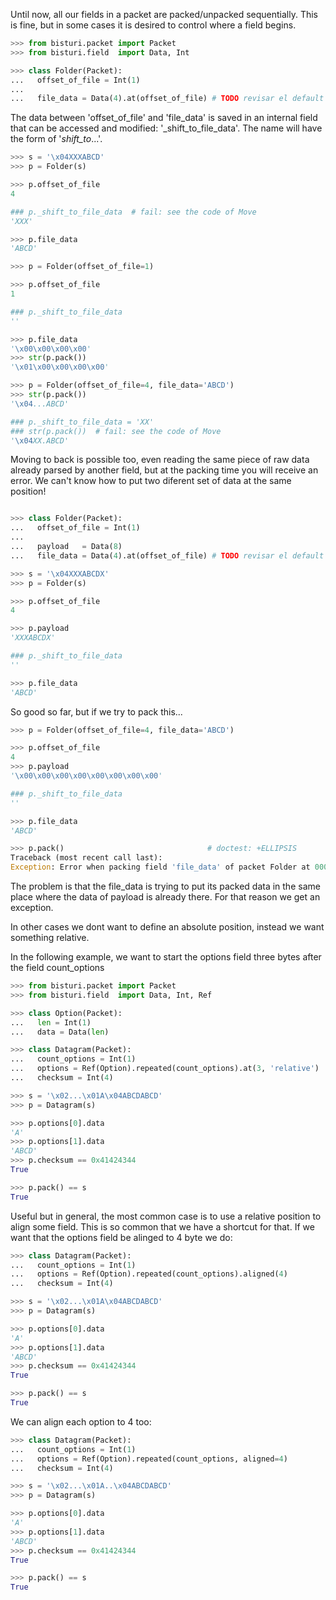 Until now, all our fields in a packet are packed/unpacked sequentially.
This is fine, but in some cases it is desired to control where a field begins.

```python
>>> from bisturi.packet import Packet
>>> from bisturi.field  import Data, Int 

>>> class Folder(Packet):
...   offset_of_file = Int(1)
...
...   file_data = Data(4).at(offset_of_file) # TODO revisar el default de esto

```

The data between 'offset_of_file' and 'file_data' is saved in an internal field
that can be accessed and modified: '_shift_to_file_data'.
The name will have the form of '_shift_to_...'.

```python
>>> s = '\x04XXXABCD'
>>> p = Folder(s)

>>> p.offset_of_file
4

### p._shift_to_file_data  # fail: see the code of Move
'XXX'

>>> p.file_data
'ABCD'

```

```python
>>> p = Folder(offset_of_file=1)

>>> p.offset_of_file
1

### p._shift_to_file_data
''

>>> p.file_data
'\x00\x00\x00\x00'
>>> str(p.pack())
'\x01\x00\x00\x00\x00'

>>> p = Folder(offset_of_file=4, file_data='ABCD')
>>> str(p.pack())
'\x04...ABCD'

### p._shift_to_file_data = 'XX'
### str(p.pack())  # fail: see the code of Move
'\x04XX.ABCD'

```

Moving to back is possible too, even reading the same piece of raw data already
parsed by another field, but at the packing time you will receive an error.
We can't know how to put two diferent set of data at the same position!

```python

>>> class Folder(Packet):
...   offset_of_file = Int(1)
...   
...   payload   = Data(8)
...   file_data = Data(4).at(offset_of_file) # TODO revisar el default de esto

```

```python
>>> s = '\x04XXXABCDX'
>>> p = Folder(s)

>>> p.offset_of_file
4

>>> p.payload
'XXXABCDX'

### p._shift_to_file_data
''

>>> p.file_data
'ABCD'

```

So good so far, but if we try to pack this...

```python
>>> p = Folder(offset_of_file=4, file_data='ABCD')

>>> p.offset_of_file
4
>>> p.payload
'\x00\x00\x00\x00\x00\x00\x00\x00'

### p._shift_to_file_data
''

>>> p.file_data
'ABCD'

>>> p.pack()                                # doctest: +ELLIPSIS
Traceback (most recent call last):
Exception: Error when packing field 'file_data' of packet Folder at 00000004...Collision detected with previous fragment 00000...-00000009...

```

The problem is that the file_data is trying to put its packed data in the same place where the data of payload is already there.
For that reason we get an exception.

In other cases we dont want to define an absolute position, instead we want something
relative.

In the following example, we want to start the options field three bytes after the
field count_options

```python
>>> from bisturi.packet import Packet
>>> from bisturi.field  import Data, Int, Ref

>>> class Option(Packet):
...   len = Int(1)
...   data = Data(len)

>>> class Datagram(Packet):
...   count_options = Int(1)
...   options = Ref(Option).repeated(count_options).at(3, 'relative')
...   checksum = Int(4)

>>> s = '\x02...\x01A\x04ABCDABCD'
>>> p = Datagram(s)

>>> p.options[0].data
'A'
>>> p.options[1].data
'ABCD'
>>> p.checksum == 0x41424344
True

>>> p.pack() == s
True

```

Useful but in general, the most common case is to use a relative position to align
some field. This is so common that we have a shortcut for that.
If we want that the options field be alinged to 4 byte we do:

```python
>>> class Datagram(Packet):
...   count_options = Int(1)
...   options = Ref(Option).repeated(count_options).aligned(4)
...   checksum = Int(4)

>>> s = '\x02...\x01A\x04ABCDABCD'
>>> p = Datagram(s)

>>> p.options[0].data
'A'
>>> p.options[1].data
'ABCD'
>>> p.checksum == 0x41424344
True

>>> p.pack() == s
True

```

We can align each option to 4 too:

```python
>>> class Datagram(Packet):
...   count_options = Int(1)
...   options = Ref(Option).repeated(count_options, aligned=4)
...   checksum = Int(4)

>>> s = '\x02...\x01A..\x04ABCDABCD'
>>> p = Datagram(s)

>>> p.options[0].data
'A'
>>> p.options[1].data
'ABCD'
>>> p.checksum == 0x41424344
True

>>> p.pack() == s
True

```
